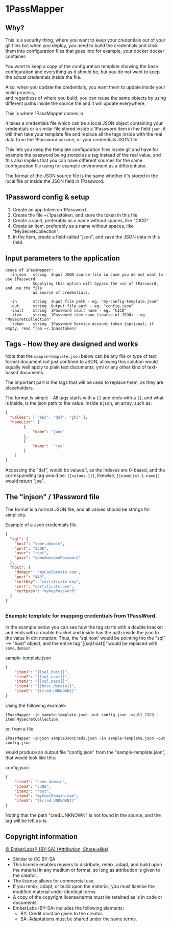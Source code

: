 # 1PassMapper

## Why? 

This is a security thing, where you want to keep your credentials out of your git files 
but when you deploy, you need to build the credentials and stick them into configuration 
files that goes into for example, your docker docker container. 

You want to keep a copy of the configuration template showing the base configuration and 
everything as it should be, but you do not want to keep the actual credentials inside the file.

Also, when you update the credentials, you want them to update inside your build process,  
and regardless of where you build, you can reuse the same objects by using different paths 
inside the source file and it will update everywhere.

This is where 1PassMapper comes in. 

It takes a credentials file which can be a local JSON object containing your credentials 
or a similar file stored inside a 1Password item in the field `json`. 
it will then take your template file and replace all the tags inside with the real data from 
the 1Password service, or your credentials JSON file.

This lets you keep the template configuration files inside git and have for example the password 
being stored as a tag instead of the real value, and this also implies that you can have different 
sources for the same configuration file using for example environment as a differentiator.

The format of the JSON source file is the same whether it's stored in the local file or 
inside the JSON field in 1Password. 

## 1Password config & setup

1. Create an app token on 1Password.
2. Create the file ~/.1passtoken, and store the token in this file. 
3. Create a vault, preferably as a name without spaces, like "CICD".
4. Create an item, preferably as a name without spaces, like "MySecretCollection".
5. In the item, create a field called "json", and save the JSON data in this field. 

## Input parameters to the application

```Plain Text
Usage of 1PassMapper:
  -injson 	string	Input JSON source file in case you do not want to use 1Password
			Supplying this option will bypass the use of 1Password, and use the file 
			as source of credentials. 

  -in 		string	Input file path - eg. "my-config-template.json"
  -out 		string	Output file path - eg. "config.json"
  -vault 	string	1Password vault name - eg. "CICD"
  -item 	string	1Password item name (source of JSON) - eg. "MySecretCollection"
  -token 	string	1Password Service Account token (optional; if empty, read from ~/.1passtoken)
```

## Tags - How they are designed and works

Note that the `sample–template.json` below can be any file or type of text format document not just confined to JSON, 
allowing this solution would equally well apply to plain text documents, yml or any other kind of text-based documents.

The important part is the tags that will be used to replace them, as they are placeholders.

The format is simple - All tags starts with a `[[` and ends with a `]]`, and what is inside, is the json path to the value.
Inside a json, an array, such as:

```json
{
  "values": [ "abc", "def", "ghi" ],
  "nameList": [
		{
			"name": "jane"
		},
		{
			"name":  "joe"
		}
	]
}
```

Accessing the "def", would be values.1, as the indexes are 0-based, and the corresponding tag would be:
`[[values.1]]`, likewise, `[[nameList.1.name]]` would return "joe".


## The "injson" / 1Password file

The format is a normal JSON file, and all values should be strings for simplicity.

Example of a Json credentials file.

```json
{
  "sql": {
	"host": "some.domain",
	"port": "3306",
	"user": "root",
	"pass": "someAwesomePassword"
  },
  "host": {
	"domain": "myCoolDomain.com",
	"port": "443",
	"certKey": "certificate.key",
	"cert": "certificate.pem",
	"certpass": "myKeyPassword"
  }
}
```

## 


### Example template for mapping credentials from 1PassWord. 

In the example below you can see how the tag starts with a double bracket and ends with a double bracket and inside has the path inside the json to the value in dot notation.
Thus, the 'sql.host' would be pointing tho the "sql" --> "host" object, and the entire tag '[[sql.host]]' would be replaced
with `some.domain`


sample-template.json
```json
{
	"item1": "[[sql.host]]",
	"item2": "[[sql.user]]",
	"item3": "[[sql.pass]]",
	"item4": "[[host.domain]]",
	"item5": "[[cred.UNKNOWN]]"
}
```

Using the following example: 
```plain text
1PassMapper -in sample-template.json -out config.json -vault CICD -item MySecretCollection
```
or, from a file: 
```plain text
1PassMapper -injson sampleJsonCreds.json -in sample-template.json -out config.json
```

would produce an output file "config.json" from the "sample-template.json", that would look like this:

config.json
```json
{
	"item1": "some.domain",
	"item2": "3306",
	"item3": "root",
	"item4": "myCoolDomain.com",
	"item5": "[[cred.UNKNOWN]]"
}
```
Noting that the path "cred.UNKNOWN" is not found in the source, and the tag will be left as-is. 

## Copyright information

[© EmberLabs® (BY-SA) (Attribution, Share-alike)](https://emberlabs.tech/copyright/)

- Similar to CC BY-SA
- This license enables reusers to distribute, remix, adapt, and build upon the material in any medium or format, so long as attribution is given to the creator.
- The license allows for commercial use.
- If you remix, adapt, or build upon the material, you must license the modified material under identical terms.
- A copy of the copyright license/terms must be retained as is in code or documents.
- EmberLabs (BY-SA) includes the following elements:
  - BY: Credit must be given to the creator.
  - SA: Adaptations must be shared under the same terms.



